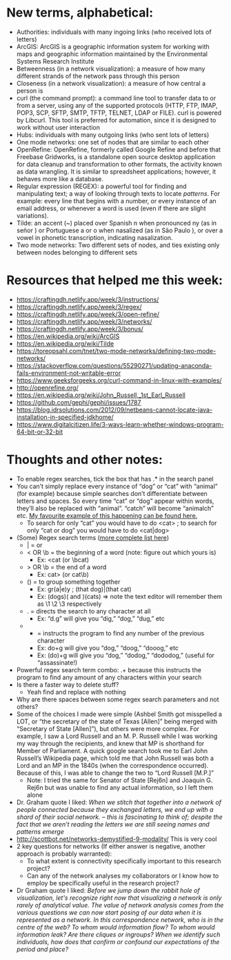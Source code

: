 # New terms, alphabetical:
* Authorities: individuals with many ingoing links (who received lots of letters)
* ArcGIS: ArcGIS is a geographic information system for working with maps and geographic information maintained by the Environmental Systems Research Institute
* Betweenness (in a network visualization): a measure of how many different strands of the network pass through this person
* Closeness (in a network visualization): a measure of how central a person is
* curl (the command prompt): a command line tool to transfer data to or from a server, using any of the supported protocols (HTTP, FTP, IMAP, POP3, SCP, SFTP, SMTP, TFTP, TELNET, LDAP or FILE). curl is powered by Libcurl. This tool is preferred for automation, since it is designed to work without user interaction
* Hubs: individuals with many outgoing links (who sent lots of letters)
* One mode networks: one set of nodes that are similar to each other
* OpenRefine: OpenRefine, formerly called Google Refine and before that Freebase Gridworks, is a standalone open source desktop application for data cleanup and transformation to other formats, the activity known as data wrangling. It is similar to spreadsheet applications; however, it behaves more like a database.
* Regular expression (REGEX): a powerful tool for finding and manipulating text; a way of looking through texts to locate _patterns_. For example: every line that begins with a number, or every instance of an email address, or whenever a word is used (even if there are slight variations).
* Tilde: an accent (~) placed over Spanish n when pronounced ny (as in señor ) or Portuguese a or o when nasalized (as in São Paulo ), or over a vowel in phonetic transcription, indicating nasalization.
* Two mode networks: Two different sets of nodes, and ties existing only between nodes belonging to different sets

# Resources that helped me this week:
* https://craftingdh.netlify.app/week/3/instructions/
* https://craftingdh.netlify.app/week/3/regex/
* https://craftingdh.netlify.app/week/3/open-refine/
* https://craftingdh.netlify.app/week/3/networks/
* https://craftingdh.netlify.app/week/3/bonus/
* https://en.wikipedia.org/wiki/ArcGIS 
* https://en.wikipedia.org/wiki/Tilde 
* https://toreopsahl.com/tnet/two-mode-networks/defining-two-mode-networks/ 
* https://stackoverflow.com/questions/55290271/updating-anaconda-fails-environment-not-writable-error
* https://www.geeksforgeeks.org/curl-command-in-linux-with-examples/ 
* http://openrefine.org/ 
* https://en.wikipedia.org/wiki/John_Russell,_1st_Earl_Russell
* https://github.com/gephi/gephi/issues/1787
* https://blog.idrsolutions.com/2012/09/netbeans-cannot-locate-java-installation-in-specified-jdkhome/
* https://www.digitalcitizen.life/3-ways-learn-whether-windows-program-64-bit-or-32-bit

# Thoughts and other notes:
* To enable regex searches, tick the box that has .* in the search panel 
* You can’t simply replace every instance of “dog” or “cat” with “animal” (for example) because simple searches don’t differentiate between letters and spaces. So every time “cat” or “dog” appear within words, they’ll also be replaced with “animal”. “catch” will become “animalch” etc. [My favourite example of this happening can be found here.](https://thatsnotevenaword.tumblr.com/post/84788491945/oh-my-fucking-god-so-im-reading-this-harry)
  * To search for only “cat” you would have to do \<cat\>  ;  to search for only “cat or dog” you would have to do \<cat|dog\>
* (Some) Regex search terms ([more complete list here](https://jdhao.github.io/2019/02/28/sublime_text_regex_cheat_sheet/)) 
  * | = or
  * \< OR \b = the beginning of a word (note: figure out which yours is)
    * Ex: \<cat (or \bcat)
  * \> OR \b = the end of a word
    * Ex: cat\> (or cat\b)
  * () = to group something together
    * Ex: gr(a|e)y ; (that dog)|(that cat)
    * Ex: (dogs)( and )(cats) => note the text editor will remember them as \1 \2 \3 respectively
  * . = directs the search to any character at all
    * Ex: “d.g” will give you “dig,” “dog,” “dug,” etc
  *	+ = instructs the program to find any number of the previous character
    *	Ex: do+g will give you “dog,” “doog,” “dooog,” etc
    *	Ex: (do)+g will give you “dog,” “dodog,” “dododog,” (useful for “assassinate!)
*	Powerful regex search term combo: .+ because this instructs the program to find any amount of any characters within your search
*	Is there a faster way to delete stuff?
    *	Yeah find and replace with nothing
*	Why are there spaces between some regex search parameters and not others?
*	Some of the choices I made were simple (Ashbel Smith got misspelled a LOT, or “the secretary of the state of Texas [Allen]” being merged with “Secretary of State [Allen]”), but others were more complex. For example, I saw a Lord Russell and an M. P. Russell while I was working my way through the recipients, and knew that MP is shorthand for Member of Parliament. A quick google search took me to Earl John Russell’s Wikipedia page, which told me that John Russell was both a Lord and an MP in the 1840s (when the correspondence occurred). Because of this, I was able to change the two to “Lord Russell [M.P.]”
    * Note: I tried the same for Senator of State [Rej6n] and Joaquin G. Rej6n but was unable to find any actual information, so I left them alone
*	Dr. Graham quote I liked: _When we stitch that together into a network of people connected because they exchanged letters, we end up with a shard of their social network. – this is fascinating to think of; despite the fact that we aren’t reading the letters we are still seeing names and patterns emerge_
  *	http://scottbot.net/networks-demystified-9-modality/ This is very cool
  *	2 key questions for networks (If either answer is negative, another approach is probably warranted):
    * To what extent is connectivity specifically important to this research project?
    *	Can any of the network analyses my collaborators or I know how to employ be specifically useful in the research project? 
*	Dr Graham quote I liked: _Before we jump down the rabbit hole of visualization, let's recognize right now that visualizing a network is only rarely of analytical value. The value of network analysis comes from the various questions we can now start posing of our data when it is represented as a network. In this correspondence network, who is in the centre of the web? To whom would information flow? To whom would information leak? Are there cliques or ingroups? When we identify such individuals, how does that confirm or confound our expectations of the period and place?_
